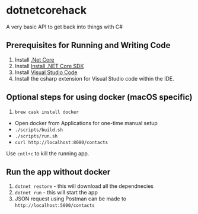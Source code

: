 # dotnetcorehack
A very basic API to get back into things with C#

## Prerequisites for Running and Writing Code
1. Install [.Net Core](https://www.microsoft.com/net/download/core)
2. Install [Install .NET Core SDK](https://www.microsoft.com/net/core#macos)
3. Install [Visual Studio Code](https://code.visualstudio.com/download)
4. Install the csharp extension for Visual Studio code within the IDE.

## Optional steps for using docker (macOS specific)

1. `brew cask install docker`
- Open docker from Applications for one-time manual setup
- `./scripts/build.sh`
- `./scripts/run.sh`
- `curl http://localhost:8080/contacts`

Use `cntl+c` to kill the running app.

## Run the app without docker
1. `dotnet restore` - this will download all the dependnecies
2. `dotnet run` - this will start the app
3. JSON request using Postman can be made to `http://localhost:5000/contacts`
